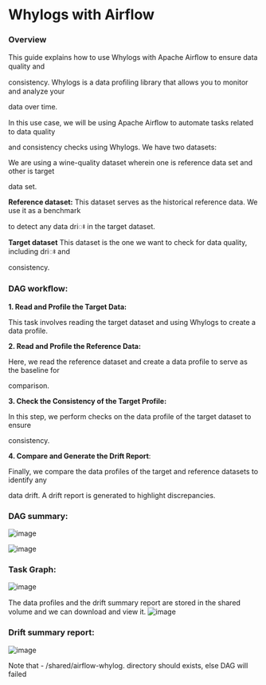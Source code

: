# Whylogs with Airflow

### Overview

This guide explains how to use Whylogs with Apache Airﬂow to ensure data quality and

consistency. Whylogs is a data proﬁling library that allows you to monitor and analyze your

data over time.

In this use case, we will be using Apache Airﬂow to automate tasks related to data quality

and consistency checks using Whylogs. We have two datasets:

We are using a wine-quality dataset wherein one is reference data set and other is target

data set.

**Reference dataset:** This dataset serves as the historical reference data. We use it as a benchmark

to detect any data driꢁ in the target dataset.

**Target dataset** This dataset is the one we want to check for data quality, including driꢁ and

consistency.

### DAG workﬂow:

**1. Read and Profile the Target Data:**

This task involves reading the target dataset and using Whylogs to create a data profile.

**2. Read and Profile the Reference Data:**

Here, we read the reference dataset and create a data profile to serve as the baseline for

comparison.

**3. Check the Consistency of the Target Profile:**

In this step, we perform checks on the data profile of the target dataset to ensure

consistency.

**4. Compare and Generate the Drift Report**:

Finally, we compare the data profiles of the target and reference datasets to identify any

data drift. A drift report is generated to highlight discrepancies.




### DAG summary:
![image](https://github.com/HPEEzmeral/ezua-tutorials/assets/70695037/63a16a55-1408-4512-9ed4-e9513eec5afb)


![image](https://github.com/HPEEzmeral/ezua-tutorials/assets/70695037/35c6b93a-3ff5-40b8-82b3-7df693de6ad3)


### Task Graph:
![image](https://github.com/HPEEzmeral/ezua-tutorials/assets/70695037/fe981207-a672-4a78-98aa-fbdb30e20207)

The data proﬁles and the drift summary report are stored in the shared volume and we can
download and view it.
![image](https://github.com/HPEEzmeral/ezua-tutorials/assets/70695037/f368dae3-9d2f-44cd-b05d-51eb1324b3cc)



### Drift summary report:
![image](https://github.com/HPEEzmeral/ezua-tutorials/assets/70695037/5f302556-1e56-49f3-856e-5e9cc9a75e0a)

Note that - /shared/airflow-whylog.  directory should exists, else DAG will failed

